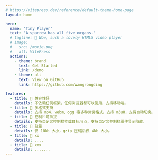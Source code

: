 ```yaml
---
# https://vitepress.dev/reference/default-theme-home-page
layout: home

hero:
  name: 'Tiny Player'
  text: 'A sparrow has all five organs.'
  # tagline: 🦄 Wow, such a lovely HTML5 video player
  # image:
  #   src: /movie.png
  #   alt: VitePress
  actions:
    - theme: brand
      text: Get Started
      link: /demo
    - theme: alt
      text: View on GitHub
      link: https://github.com/wangrongding

features:
  - title: 🧩 兼容性好
    details: 不依赖任何框架，任何浏览器都可以使用，支持移动端。
  - title: 🌸 多格式支持
    details: 支持 mp4、webm、ogg 等多种常见格式，支持 m3u8，支持自动切换。
  - title: 🌟 控制栏可插拔
    details: 支持自定义控制栏挂载目标节点，支持自定义控制栏组件显示隐藏。
  - title: 🎨 轻量
    details: 仅 10kb 大小，gzip 压缩后仅 4kb 大小。
  - title: 🎨 xx
    details: ....
  - title: 🎨 xxx
    details: .......
---
```

